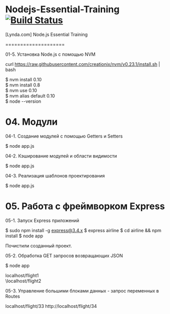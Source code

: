 # Nodejs-Essential-Training [![Build Status](https://travis-ci.org/marley-nodejs/Nodejs-Essential-Training.svg?branch=master)](https://travis-ci.org/marley-nodejs/Nodejs-Essential-Training)
[Lynda.com] Node.js Essential Training


====================



01-5. Установка Node.js с помощью NVM

curl https://raw.githubusercontent.com/creationix/nvm/v0.23.1/install.sh | bash  

$ nvm install 0.10  
$ nvm install 0.8  
$ nvm use 0.10  
$ nvm alias default 0.10  
$ node --version


# 04. Модули

04-1. Создание модулей с помощью Getters и Setters

$ node app.js


04-2. Кэширование модулей и области видимости  

$ node app.js  


04-3. Реализация шаблонов проектирования

$ node app.js


# 05. Работа с фреймворком Express

05-1. Запуск Express приложений

$ sudo npm install -g express@3.4.x
$ express airline
$ cd airline && npm install
$ node app

Почистили созданный проект.


05-2. Обработка GET запросов возвращающих JSON


$ node app

localhost/flight1  
\localhost/flight2  


05-3. Управление большими блоками данных - запрос переменных в Routes  

localhost/flight/33
http://localhost/flight/34

